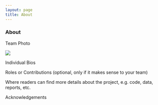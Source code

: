 ```yaml
---
layout: page
title: About
---
```


### About

Team Photo

<img src="{{ site.url }}{{ site.baseurl }}/assets/img/about.HEIC">

Individual Bios

Roles or Contributions (optional, only if it makes sense to your team)

Where readers can find more details about the project, e.g. code, data, reports, etc.

Acknowledgements

